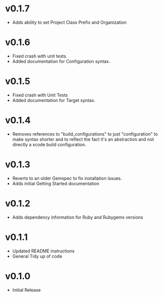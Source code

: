 v0.1.7
======
- Adds ability to set Project Class Prefix and Organization

v0.1.6
======
- Fixed crash with unit tests.
- Added documentation for Configuration syntax.

v0.1.5
======
- Fixed crash with Unit Tests
- Added documentation for Target syntax.

v0.1.4
======
- Removes references to "build_configurations" to just "configuration"
to make syntax shorter and to reflect the fact it's an abstraction and not directly
a xcode build configuration.

v0.1.3
======
- Reverts to an older Gemspec to fix installation issues.
- Adds initial Getting Started documentation

v0.1.2
======
- Adds dependency information for Ruby and Rubygems versions

v0.1.1
======
- Updated README instructions
- General Tidy up of code

v0.1.0
======
- Initial Release
